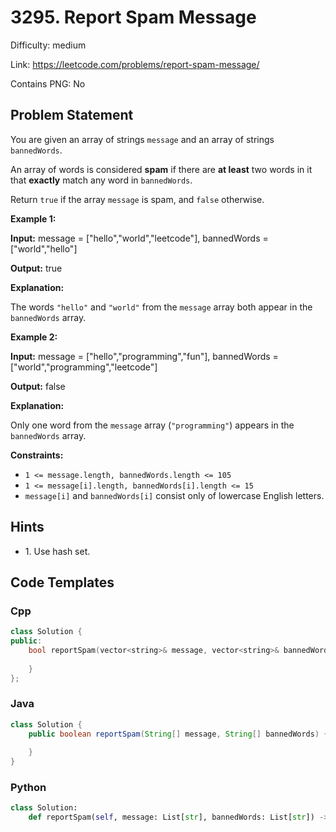 # 3295. Report Spam Message

Difficulty: medium

Link: https://leetcode.com/problems/report-spam-message/

Contains PNG: No

## Problem Statement

You are given an array of strings `message` and an array of strings `bannedWords`.

An array of words is considered **spam** if there are **at least** two words in it that **exactly** match any word in `bannedWords`.

Return `true` if the array `message` is spam, and `false` otherwise.

**Example 1:**

**Input:** message \= \["hello","world","leetcode"], bannedWords \= \["world","hello"]

**Output:** true

**Explanation:**

The words `"hello"` and `"world"` from the `message` array both appear in the `bannedWords` array.

**Example 2:**

**Input:** message \= \["hello","programming","fun"], bannedWords \= \["world","programming","leetcode"]

**Output:** false

**Explanation:**

Only one word from the `message` array (`"programming"`) appears in the `bannedWords` array.

**Constraints:**

* `1 <= message.length, bannedWords.length <= 105`
* `1 <= message[i].length, bannedWords[i].length <= 15`
* `message[i]` and `bannedWords[i]` consist only of lowercase English letters.

## Hints

- 1\. Use hash set.

## Code Templates

### Cpp
```cpp
class Solution {
public:
    bool reportSpam(vector<string>& message, vector<string>& bannedWords) {
        
    }
};
```

### Java
```java
class Solution {
    public boolean reportSpam(String[] message, String[] bannedWords) {
        
    }
}
```

### Python
```python
class Solution:
    def reportSpam(self, message: List[str], bannedWords: List[str]) -> bool:
        
```

